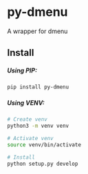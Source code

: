 # py-dmenu
A wrapper for dmenu

## Install

##### Using PIP:
```bash
pip install py-dmenu
```

##### Using VENV:
```bash
# Create venv
python3 -m venv venv

# Activate venv
source venv/bin/activate

# Install
python setup.py develop
```
